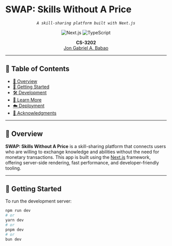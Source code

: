 <p align="center">
  <h1>SWAP: Skills Without A Price</h1>
</p>

<p align="center">
  <em><code>A skill-sharing platform built with Next.js</code></em>
</p>

<p align="center">
  <img src="https://img.shields.io/badge/Next.js-000000.svg?style=flat-square&logo=next.js&logoColor=white" alt="Next.js" />
  <img src="https://img.shields.io/badge/TypeScript-3178C6.svg?style=flat-square&logo=TypeScript&logoColor=white" alt="TypeScript" />
</p>

<p align="center">
  <b>CS-3202</b><br>
  <a href="https://github.com/JonBabao">Jon Gabriel A. Babao</a><br>
</p>

<hr>

## 📖 Table of Contents
- [📍 Overview](#-overview)
- [🚀 Getting Started](#-getting-started)
- [🛠 Development](#-development)
- [📘 Learn More](#-learn-more)
- [☁️ Deployment](#️-deployment)
- [👏 Acknowledgments](#-acknowledgments)

---

## 📍 Overview

**SWAP: Skills Without A Price** is a skill-sharing platform that connects users who are willing to exchange knowledge and abilities without the need for monetary transactions. This app is built using the [Next.js](https://nextjs.org) framework, offering server-side rendering, fast performance, and developer-friendly tooling.

---

## 🚀 Getting Started

To run the development server:

```bash
npm run dev
# or
yarn dev
# or
pnpm dev
# or
bun dev

